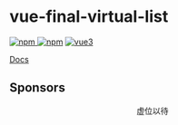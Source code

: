 # vue-final-virtual-list
[![npm](https://img.shields.io/npm/v/final-vue-virtual-list.svg) ![npm](https://img.shields.io/npm/dm/final-vue-virtual-list.svg)](https://www.npmjs.com/package/vue-virtual-scroller)
[![vue3](https://img.shields.io/badge/vue-3.x-brightgreen.svg)](https://vuejs.org/)

[Docs](./src/final-vue-virtual-list/README.md)

## Sponsors

<p align="center">虚位以待</p>
